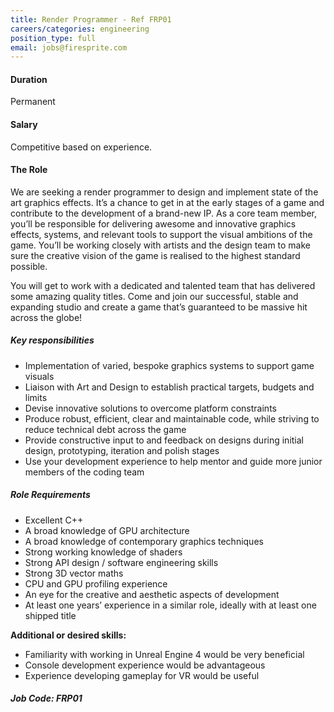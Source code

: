 ```yaml
---
title: Render Programmer - Ref FRP01
careers/categories: engineering
position_type: full
email: jobs@firesprite.com
---
```

#### Duration

Permanent

#### Salary

Competitive based on experience.

#### The Role

We are seeking a render programmer to design and implement state of the art graphics effects. It’s a chance to get in at the early stages of a game and contribute to the development of a brand-new IP. As a core team member, you’ll be responsible for delivering awesome and innovative graphics effects, systems, and relevant tools to support the visual ambitions of the game. You’ll be working closely with artists and the design team to make sure the creative vision of the game is realised to the highest standard possible.

You will get to work with a dedicated and talented team that has delivered some amazing quality titles. Come and join our successful, stable and expanding studio and create a game that’s guaranteed to be massive hit across the globe!

##### Key responsibilities

* Implementation of varied, bespoke graphics systems to support game visuals
* Liaison with Art and Design to establish practical targets, budgets and limits
* Devise innovative solutions to overcome platform constraints
* Produce robust, efficient, clear and maintainable code, while striving to reduce technical debt across the game
* Provide constructive input to and feedback on designs during initial design, prototyping, iteration and polish stages
* Use your development experience to help mentor and guide more junior members of the coding team

##### Role Requirements

* Excellent C++
* A broad knowledge of GPU architecture
* A broad knowledge of contemporary graphics techniques
* Strong working knowledge of shaders
* Strong API design / software engineering skills
* Strong 3D vector maths
* CPU and GPU profiling experience
* An eye for the creative and aesthetic aspects of development
* At least one years’ experience in a similar role, ideally with at least one shipped title

**Additional or desired skills:**

* Familiarity with working in Unreal Engine 4 would be very beneficial
* Console development experience would be advantageous
* Experience developing gameplay for VR would be useful

##### Job Code: FRP01
